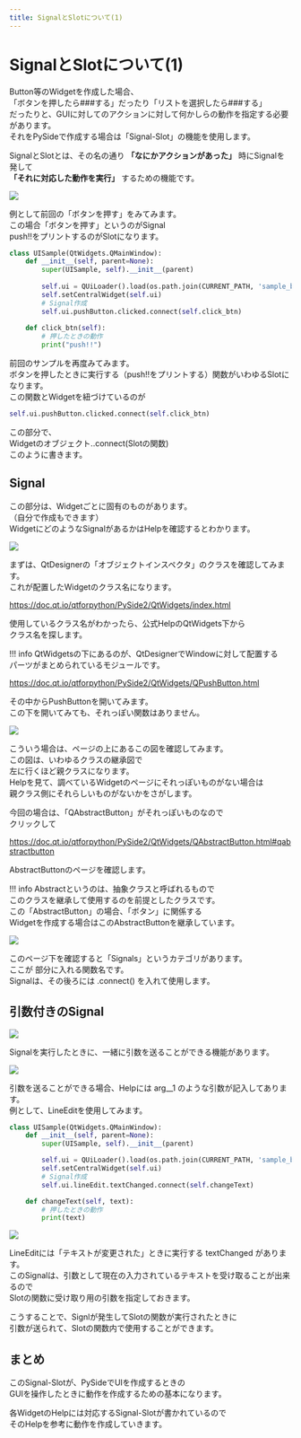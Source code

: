 ```yaml
---
title: SignalとSlotについて(1)
---
```

# SignalとSlotについて(1)

Button等のWidgetを作成した場合、  
「ボタンを押したら###する」だったり「リストを選択したら###する」  
だったりと、GUIに対してのアクションに対して何かしらの動作を指定する必要があります。  
それをPySideで作成する場合は「Signal-Slot」の機能を使用します。  
  
SignalとSlotとは、その名の通り **「なにかアクションがあった」** 時にSignalを発して  
**「それに対応した動作を実行」** するための機能です。  
  
![](https://gyazo.com/81cfadb19f08e3b4237bf525b50275a6.gif)

例として前回の「ボタンを押す」をみてみます。  
この場合「ボタンを押す」というのがSignal  
push!!をプリントするのがSlotになります。  
  
```python
class UISample(QtWidgets.QMainWindow):
    def __init__(self, parent=None):
        super(UISample, self).__init__(parent)
 
        self.ui = QUiLoader().load(os.path.join(CURRENT_PATH, 'sample_btn_ui.ui'))
        self.setCentralWidget(self.ui)
        # Signal作成
        self.ui.pushButton.clicked.connect(self.click_btn)
        
    def click_btn(self):
        # 押したときの動作
        print("push!!")
```
前回のサンプルを再度みてみます。  
ボタンを押したときに実行する（push!!をプリントする）関数がいわゆるSlotになります。  
この関数とWidgetを紐づけているのが
```python
self.ui.pushButton.clicked.connect(self.click_btn)
```
この部分で、  
Widgetのオブジェクト.<Signal>.connect(Slotの関数)  
このように書きます。  
  
## Signal

この<Signal>部分は、Widgetごとに固有のものがあります。  
（自分で作成もできます）  
WidgetにどのようなSignalがあるかはHelpを確認するとわかります。  
  
![](https://gyazo.com/d461329897a67cd0bd34fedc024f8b06.png)

まずは、QtDesignerの「オブジェクトインスペクタ」のクラスを確認してみます。  
これが配置したWidgetのクラス名になります。  
  
https://doc.qt.io/qtforpython/PySide2/QtWidgets/index.html

使用しているクラス名がわかったら、公式HelpのQtWidgets下から  
クラス名を探します。  

!!! info
    QtWidgetsの下にあるのが、QtDesignerでWindowに対して配置する  
    パーツがまとめられているモジュールです。
    
https://doc.qt.io/qtforpython/PySide2/QtWidgets/QPushButton.html

その中からPushButtonを開いてみます。  
この下を開いてみても、それっぽい関数はありません。  

![](https://gyazo.com/d23f18972755a2d1acc95ee9a8d7f435.png)

こういう場合は、ページの上にあるこの図を確認してみます。  
この図は、いわゆるクラスの継承図で  
左に行くほど親クラスになります。  
Helpを見て、調べているWidgetのページにそれっぽいものがない場合は  
親クラス側にそれらしいものがないかをさがします。  
  
今回の場合は、「QAbstractButton」がそれっぽいものなので  
クリックして  

https://doc.qt.io/qtforpython/PySide2/QtWidgets/QAbstractButton.html#qabstractbutton

AbstractButtonのページを確認します。  
  
!!! info
    Abstractというのは、抽象クラスと呼ばれるもので  
    このクラスを継承して使用するのを前提としたクラスです。  
    この「AbstractButton」の場合、「ボタン」に関係する  
    Widgetを作成する場合はこのAbstractButtonを継承しています。
    
![](https://gyazo.com/3f376e7af0db7bd8bdf036d20e12fc34.png)

このページ下を確認すると「Signals」というカテゴリがあります。  
ここが <Signal> 部分に入れる関数名です。  
Signalは、その後ろには .connect() を入れて使用します。  
  
## 引数付きのSignal

![](https://gyazo.com/6296441ef24bca7fdeea06576808ae6b.png)

Signalを実行したときに、一緒に引数を送ることができる機能があります。  
  
![](https://gyazo.com/5052ac9c7136206c09b4bcd36f7bf60e.png)

引数を送ることができる場合、Helpには arg__1 のような引数が記入してあります。  
例として、LineEditを使用してみます。

```python
class UISample(QtWidgets.QMainWindow):
    def __init__(self, parent=None):
        super(UISample, self).__init__(parent)

        self.ui = QUiLoader().load(os.path.join(CURRENT_PATH, 'sample_btn_ui.ui'))
        self.setCentralWidget(self.ui)
        # Signal作成
        self.ui.lineEdit.textChanged.connect(self.changeText)

    def changeText(self, text):
        # 押したときの動作
        print(text)
```
![](https://gyazo.com/8a4e8b99afaa63e6c4262c366265ba35.gif)

LineEditには「テキストが変更された」ときに実行する textChanged があります。  
このSignalは、引数として現在の入力されているテキストを受け取ることが出来るので  
Slotの関数に受け取り用の引数を指定しておきます。  
  
こうすることで、Signlが発生してSlotの関数が実行されたときに  
引数が送られて、Slotの関数内で使用することができます。  

## まとめ

このSignal-Slotが、PySideでUIを作成するときの  
GUIを操作したときに動作を作成するための基本になります。  
  
各WidgetのHelpには対応するSignal-Slotが書かれているので  
そのHelpを参考に動作を作成していきます。